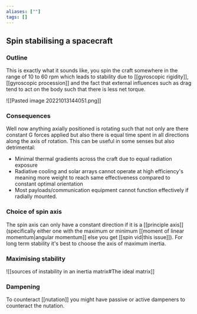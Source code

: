 ```yaml
---
aliases: [""]
tags: []
---
```


## Spin stabilising a spacecraft
### Outline
This is exactly what it sounds like, you spin the craft somewhere in the range of 10 to 60 rpm which leads to stability due to [[gyroscopic rigidity]], [[gyroscopic procession]] and the fact that external influences such as drag tend to act on the body such that there is less net torque.

![[Pasted image 20221013144051.png]]

### Consequences
Well now anything axially positioned is rotating such that not only are there constant G forces applied but also there is equal time spent in all directions along the axis of rotation. This can be useful in some senses but also detrimental:
- Minimal thermal gradients across the craft due to equal radiation exposure
- Radiative cooling and solar arrays cannot operate at high efficiency's meaning more weight to reach same effectiveness compared to constant optimal orientation
- Most payloads/communication equipment cannot function effectively if radially mounted.

### Choice of spin axis
The spin axis can only have a constant direction if it is a [[principle axis]] (specifically either one with the maximum or minimum [[moment of linear momentum|angular momentum]] else you get [[spin vid|this issue]]).
For long term stability it's best to choose the axis of maximum inertia.

### Maximising stability
![[sources of instability in an inertia matrix#The ideal matrix]]

### Dampening
To counteract [[nutation]] you might have passive or active dampeners to counteract the nutation.